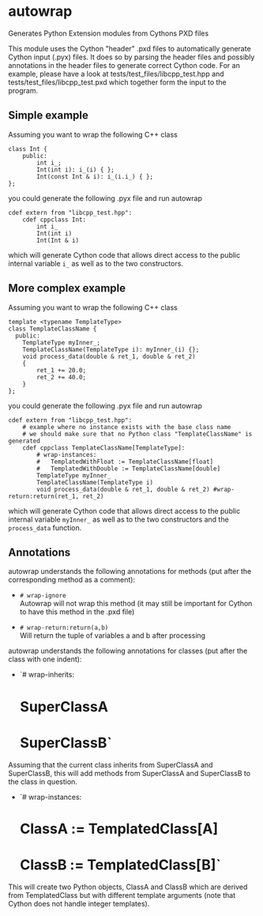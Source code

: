 autowrap
========

Generates Python Extension modules from Cythons PXD files

This module uses the Cython "header" .pxd files to automatically generate
Cython input (.pyx) files. It does so by parsing the header files and possibly
annotations in the header files to generate correct Cython code. For an
example, please have a look at tests/test_files/libcpp_test.hpp and
tests/test_files/libcpp_test.pxd which together form the input to the program.

Simple example
---------------------

Assuming you want to wrap the following C++ class

    class Int {
        public:
            int i_;
            Int(int i): i_(i) { };
            Int(const Int & i): i_(i.i_) { };
    };

you could generate the following .pyx file and run autowrap

    cdef extern from "libcpp_test.hpp":
        cdef cppclass Int:
            int i_
            Int(int i)
            Int(Int & i)

which will generate Cython code that allows direct access to the public
internal variable `i_` as well as to the two constructors.


More complex example
---------------------

Assuming you want to wrap the following C++ class

    template <typename TemplateType>
    class TemplateClassName {
      public:
        TemplateType myInner_;
        TemplateClassName(TemplateType i): myInner_(i) {};
        void process_data(double & ret_1, double & ret_2)
        {
            ret_1 += 20.0;
            ret_2 += 40.0;
        }
    };

you could generate the following .pyx file and run autowrap

    cdef extern from "libcpp_test.hpp":
        # example where no instance exists with the base class name
        # we should make sure that no Python class "TemplateClassName" is generated
        cdef cppclass TemplateClassName[TemplateType]:
            # wrap-instances:
            #   TemplatedWithFloat := TemplateClassName[float]
            #   TemplatedWithDouble := TemplateClassName[double]
            TemplateType myInner_
            TemplateClassName(TemplateType i)
            void process_data(double & ret_1, double & ret_2) #wrap-return:return(ret_1, ret_2)

which will generate Cython code that allows direct access to the public
internal variable `myInner_` as well as to the two constructors and the `process_data` function.

Annotations
---------------------
autowrap understands the following annotations for methods (put after the
corresponding method as a comment):

- `# wrap-ignore`  
Autowrap will not wrap this method (it may still be important for Cython to
have this method in the .pxd file)

- `# wrap-return:return(a,b)`  
Will return the tuple of variables a and b after processing

autowrap understands the following annotations for classes (put after the
class with one indent):

- `# wrap-inherits:  
   #  SuperClassA  
   #  SuperClassB`

Assuming that the current class inherits from SuperClassA and SuperClassB,
this will add methods from SuperClassA and SuperClassB to the class in
question.

- `# wrap-instances:  
   #  ClassA := TemplatedClass[A]  
   #  ClassB := TemplatedClass[B]`

This will create two Python objects, ClassA and ClassB which are derived from
TemplatedClass but with different template arguments (note that Cython does
not handle integer templates).

